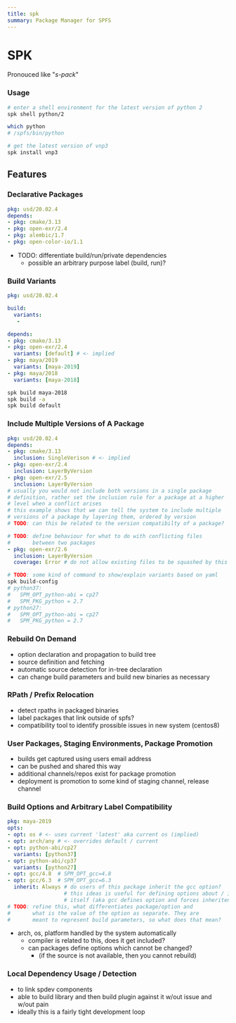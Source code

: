 ```yaml
---
title: spk
summary: Package Manager for SPFS
---
```


# SPK

Pronouced like "_s-pack_"

### Usage

```bash
# enter a shell environment for the latest version of python 2
spk shell python/2

which python
# /spfs/bin/python

# get the latest version of vnp3
spk install vnp3
```

## Features

### Declarative Packages

```yaml
pkg: usd/20.02.4
depends:
- pkg: cmake/3.13
- pkg: open-exr/2.4
- pkg: alembic/1.7
- pkg: open-color-io/1.1
```

- TODO: differentiate build/run/private dependencies
  - possible an arbitrary purpose label (build, run)?

### Build Variants

```yaml
pkg: usd/20.02.4

build:
  variants:
   -

depends:
- pkg: cmake/3.13
- pkg: open-exr/2.4
  variants: [default] # <- implied
- pkg: maya/2019
  variants: [maya-2019]
- pkg: maya/2018
  variants: [maya-2018]
```

```sh
spk build maya-2018
spk build -a
spk build default
```

### Include Multiple Versions of A Package

```yaml
pkg: usd/20.02.4
depends:
- pkg: cmake/3.13
  inclusion: SingleVerison # <- implied
- pkg: open-exr/2.4
  inclusion: LayerByVersion
- pkg: open-exr/2.5
  inclusion: LayerByVersion
# usually you would not include both versions in a single package
# definition, rather set the inclusion rule for a package at a higher
# level when a conflict arises
# this example shows that we can tell the system to include multiple
# versions of a package by layering them, ordered by version
# TODO: can this be related to the version compatibilty of a package?

# TODO: define behaviour for what to do with conflicting files
#       between two packages
- pkg: open-exr/2.6
  inclusion: LayerByVersion
  coverage: Error # do not allow existing files to be squashed by this one
```

```sh
# TODO: some kind of command to show/explain variants based on yaml
spk build-config
# python37:
#   SPM_OPT_python-abi = cp27
#   SPM_PKG_python = 2.7
# python27:
#   SPM_OPT_python-abi = cp27
#   SPM_PKG_python = 2.7
```

### Rebuild On Demand

- option declaration and propagation to build tree
- source definition and fetching
- automatic source detection for in-tree declaration
- can change build parameters and build new binaries as necessary

### RPath / Prefix Relocation

- detect rpaths in packaged binaries
- label packages that link outside of spfs?
- compatibility tool to identify prossible issues in new system (centos8)

### User Packages, Staging Environments, Package Promotion

- builds get captured using users email address
- can be pushed and shared this way
- additional channels/repos exist for package promotion
- deployment is promotion to some kind of staging channel, release channel

### Build Options and Arbitrary Label Compatibility

```yaml
pkg: maya-2019
opts:
- opt: os # <- uses current 'latest' aka current os (implied)
- opt: arch/any # <- overrides default / current
- opt: python-abi/cp27
  variants: [python37]
- opt: python-abi/cp37
  variants: [python27]
- opt: gcc/4.8  # SPM_OPT_gcc=4.8
- opt: gcc/6.3  # SPM_OPT_gcc=6.3
  inherit: Always # do users of this package inherit the gcc option?
                  # this ideas is useful for defining options about / in a package
                  # itself (aka gcc defines option and forces inheritence downstream)
# TODO: refine this, what differentiates package/option and
#       what is the value of the option as separate. They are
#       meant to represent build parameters, so what does that mean?
```

- arch, os, platform handled by the system automatically
  - compiler is related to this, does it get included?
  - can packages define options which cannot be changed?
    - (if the source is not available, then you cannot rebuild)

### Local Dependency Usage / Detection

- to link spdev components
- able to build library and then build plugin against it w/out issue and w/out pain
- ideally this is a fairly tight development loop
